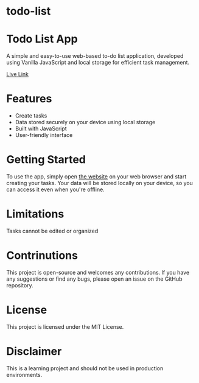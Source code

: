 # todo-list

<h1> Todo List App </h1>

A simple and easy-to-use web-based to-do list application, developed using Vanilla JavaScript and local storage for efficient task management.

 <a href="https://todo-list-hillaryd97.vercel.app/">Live Link</a>

<h1> Features </h1>

- Create tasks
- Data stored securely on your device using local storage
- Built with JavaScript
- User-friendly interface

<h1> Getting Started </h1>

To use the app, simply open <a href="https://todo-list-hillaryd97.vercel.app/">the website</a>  on your web browser and start creating your tasks. Your data will be stored locally on your device, so you can access it even when you're offline.

<h1> Limitations </h1>

Tasks cannot be edited or organized

<h1> Contrinutions </h1>

This project is open-source and welcomes any contributions. If you have any suggestions or find any bugs, please open an issue on the GitHub repository.

<h1> License </h1>

This project is licensed under the MIT License.

<h1> Disclaimer </h1>

This is a learning project and should not be used in production environments.
